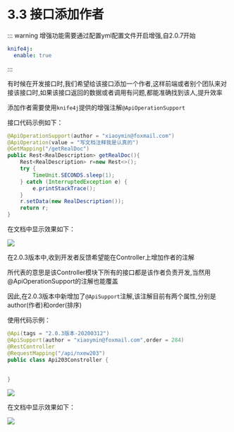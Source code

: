 # 3.3 接口添加作者


::: warning
增强功能需要通过配置yml配置文件开启增强,自2.0.7开始
```yml
knife4j:
  enable: true
```
:::

有时候在开发接口时,我们希望给该接口添加一个作者,这样前端或者别个团队来对接该接口时,如果该接口返回的数据或者调用有问题,都能准确找到该人,提升效率

添加作者需要使用`knife4j`提供的增强注解`@ApiOperationSupport`


接口代码示例如下：

```java
@ApiOperationSupport(author = "xiaoymin@foxmail.com")
@ApiOperation(value = "写文档注释我是认真的")
@GetMapping("/getRealDoc")
public Rest<RealDescription> getRealDoc(){
    Rest<RealDescription> r=new Rest<>();
    try {
        TimeUnit.SECONDS.sleep(1);
    } catch (InterruptedException e) {
        e.printStackTrace();
    }
    r.setData(new RealDescription());
    return r;
}
```

在文档中显示效果如下：

![](/knife4j/images/2-0-2/debug-3.png)


在2.0.3版本中,收到开发者反馈希望能在Controller上增加作者的注解

所代表的意思是该Controller模块下所有的接口都是该作者负责开发,当然用@ApiOperationSupport的注解也能覆盖

因此,在2.0.3版本中新增加了`@ApiSupport`注解,该注解目前有两个属性,分别是author(作者)和order(排序)

使用代码示例：
```java
@Api(tags = "2.0.3版本-20200312")
@ApiSupport(author = "xiaoymin@foxmail.com",order = 284)
@RestController
@RequestMapping("/api/nxew203")
public class Api203Constroller {
    
    
}
```
![](/knife4j/images/knife4j/plus/author.png)

在文档中显示效果如下：

![](/knife4j/images/2-0-2/debug-3.png)

 
 
